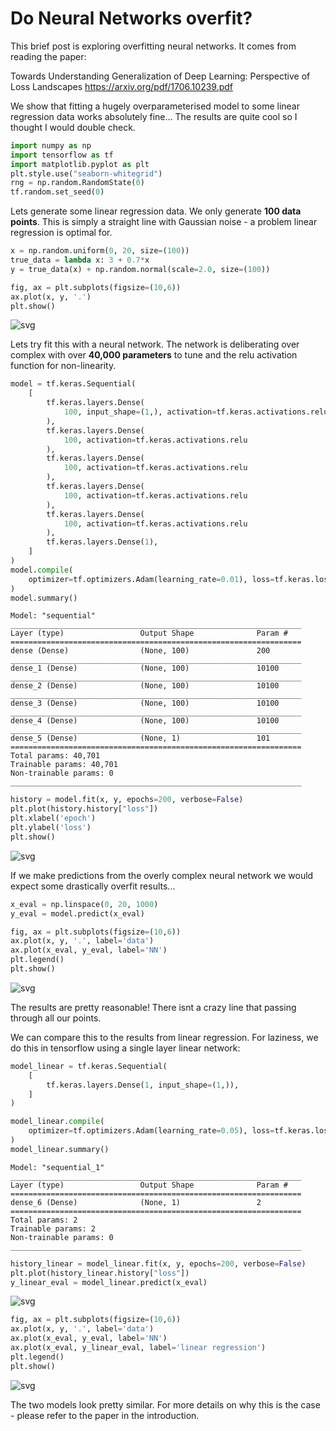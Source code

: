 # Do Neural Networks overfit?

This brief post is exploring overfitting neural networks. It comes from reading the paper:

Towards Understanding Generalization of Deep Learning: Perspective of Loss Landscapes
https://arxiv.org/pdf/1706.10239.pdf

We show that fitting a hugely overparameterised model to some linear regression data works absolutely fine... The results are quite cool so I thought I would double check.


```python
import numpy as np
import tensorflow as tf
import matplotlib.pyplot as plt
plt.style.use("seaborn-whitegrid")
rng = np.random.RandomState(0)
tf.random.set_seed(0)
```

Lets generate some linear regression data. We only generate **100 data points**. This is simply a straight line with Gaussian noise - a problem linear regression is optimal for.


```python
x = np.random.uniform(0, 20, size=(100))
true_data = lambda x: 3 + 0.7*x
y = true_data(x) + np.random.normal(scale=2.0, size=(100))

fig, ax = plt.subplots(figsize=(10,6))
ax.plot(x, y, '.')
plt.show()
```


![svg](overfitting_nn_files/overfitting_nn_3_0.svg)


Lets try fit this with a neural network. The network is deliberating over complex with over **40,000 parameters** to tune and the relu activation function for non-linearity.


```python
model = tf.keras.Sequential(
    [
        tf.keras.layers.Dense(
            100, input_shape=(1,), activation=tf.keras.activations.relu
        ),
        tf.keras.layers.Dense(
            100, activation=tf.keras.activations.relu
        ),
        tf.keras.layers.Dense(
            100, activation=tf.keras.activations.relu
        ),
        tf.keras.layers.Dense(
            100, activation=tf.keras.activations.relu
        ),
        tf.keras.layers.Dense(
            100, activation=tf.keras.activations.relu
        ),
        tf.keras.layers.Dense(1),
    ]
)
model.compile(
    optimizer=tf.optimizers.Adam(learning_rate=0.01), loss=tf.keras.losses.mse
)
model.summary()
```

    Model: "sequential"
    _________________________________________________________________
    Layer (type)                 Output Shape              Param #   
    =================================================================
    dense (Dense)                (None, 100)               200       
    _________________________________________________________________
    dense_1 (Dense)              (None, 100)               10100     
    _________________________________________________________________
    dense_2 (Dense)              (None, 100)               10100     
    _________________________________________________________________
    dense_3 (Dense)              (None, 100)               10100     
    _________________________________________________________________
    dense_4 (Dense)              (None, 100)               10100     
    _________________________________________________________________
    dense_5 (Dense)              (None, 1)                 101       
    =================================================================
    Total params: 40,701
    Trainable params: 40,701
    Non-trainable params: 0
    _________________________________________________________________



```python
history = model.fit(x, y, epochs=200, verbose=False)
plt.plot(history.history["loss"])
plt.xlabel('epoch')
plt.ylabel('loss')
plt.show()
```


![svg](overfitting_nn_files/overfitting_nn_6_0.svg)


If we make predictions from the overly complex neural network we would expect some drastically overfit results...


```python
x_eval = np.linspace(0, 20, 1000)
y_eval = model.predict(x_eval)

fig, ax = plt.subplots(figsize=(10,6))
ax.plot(x, y, '.', label='data')
ax.plot(x_eval, y_eval, label='NN')
plt.legend()
plt.show()
```


![svg](overfitting_nn_files/overfitting_nn_8_0.svg)


The results are pretty reasonable! There isnt a crazy line that passing through all our points.

We can compare this to the results from linear regression. For laziness, we do this in tensorflow using a single layer linear network:


```python
model_linear = tf.keras.Sequential(
    [
        tf.keras.layers.Dense(1, input_shape=(1,)),
    ]
)

model_linear.compile(
    optimizer=tf.optimizers.Adam(learning_rate=0.05), loss=tf.keras.losses.mse
)
model_linear.summary()
```

    Model: "sequential_1"
    _________________________________________________________________
    Layer (type)                 Output Shape              Param #   
    =================================================================
    dense_6 (Dense)              (None, 1)                 2         
    =================================================================
    Total params: 2
    Trainable params: 2
    Non-trainable params: 0
    _________________________________________________________________



```python
history_linear = model_linear.fit(x, y, epochs=200, verbose=False)
plt.plot(history_linear.history["loss"])
y_linear_eval = model_linear.predict(x_eval)
```


![svg](overfitting_nn_files/overfitting_nn_11_0.svg)



```python
fig, ax = plt.subplots(figsize=(10,6))
ax.plot(x, y, '.', label='data')
ax.plot(x_eval, y_eval, label='NN')
ax.plot(x_eval, y_linear_eval, label='linear regression')
plt.legend()
plt.show()
```


![svg](overfitting_nn_files/overfitting_nn_12_0.svg)


The two models look pretty similar. For more details on why this is the case - please refer to the paper in the introduction.